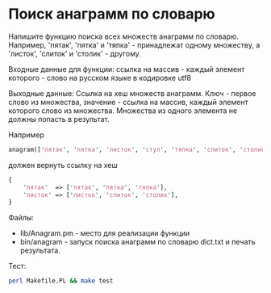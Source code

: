 Поиск анаграмм по словарю
=================================

Напишите функцию поиска всех множеств анаграмм по словарю.
Например, 'пятак', 'пятка' и 'тяпка' - принадлежат одному множеству, а 'листок', 'слиток' и 'столик' - другому.

Входные данные для функции:
ссылка на массив - каждый элемент которого - слово на русском языке в кодировке utf8

Выходные данные:
Ссылка на хеш множеств анаграмм.
Ключ - первое слово из множества, значение - ссылка на массив, каждый элемент которого слово из множества.
Множества из одного элемента не должны попасть в результат.

Например
```perl
anagram(['пятак', 'пятка', 'листок', 'стул', 'тяпка', 'слиток', 'столик'])
```
должен вернуть ссылку на хеш
```perl
{
    'пятак'  => ['пятак', 'пятка', 'тяпка'],
    'листок' => ['листок', 'слиток', 'столик'],
}
```

Файлы:
* lib/Anagram.pm - место для реализации функции
* bin/anagram - запуск поиска анаграмм по словарю dict.txt и печать результата.

Тест:
```bash
perl Makefile.PL && make test
```